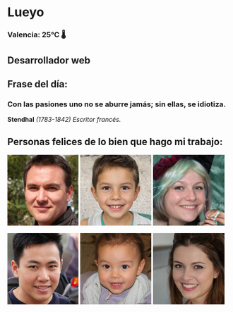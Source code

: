 # Lueyo
### Valencia:  25°C 🌡️
## Desarrollador web
## Frase del día:
<!-- START QUOTE -->
### Con las pasiones uno no se aburre jamás; sin ellas, se idiotiza.
**Stendhal** *(1783-1842) Escritor francés.*
<!-- END QUOTE -->






## Personas felices de lo bien que hago mi trabajo:

<p float="left">
  <img src="src/image_0.png" width="32%" />
  <img src="src/image_1.png" width="32%" /> 
  <img src="src/image_2.png" width="32%" />
</p>
<p float="left">
  <img src="src/image_3.png" width="32%" />
  <img src="src/image_4.png" width="32%" /> 
  <img src="src/image_5.png" width="32%" />
</p>
